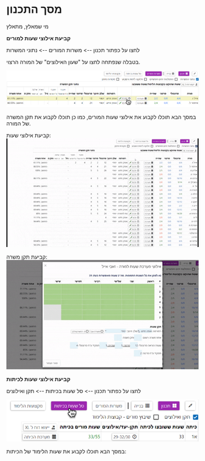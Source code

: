 
# מסך התכנון
מי שמאלץ, מתאלץ

**קביעת אילוצי שעות למורים**

לחצו על כפתור תכנון --> משרות המורים --> נתוני המשרות

בטבלה שנפתחה לחצו על "שעון האילוצים" של המורה הרצוי.

![1](images/1.png)

במסך הבא תוכלו לקבוע את אילוצי שעות המורים, כמו כן תוכלו לקבוע את תקן המשרה של המורה.

קביעת אילוצי שעות:
![2](images/2.gif)

קביעת תקן משרה:
![3](images/3.gif)

**קביעת אילוצי שעות לכיתות**

לחצו על כפתור תכנון --> סל שעות בכיתות --> תקן ואילוצים

![2](images/2.png)

במסך הבא תוכלו לקבוע את שעות הלימוד של הכיתות:

